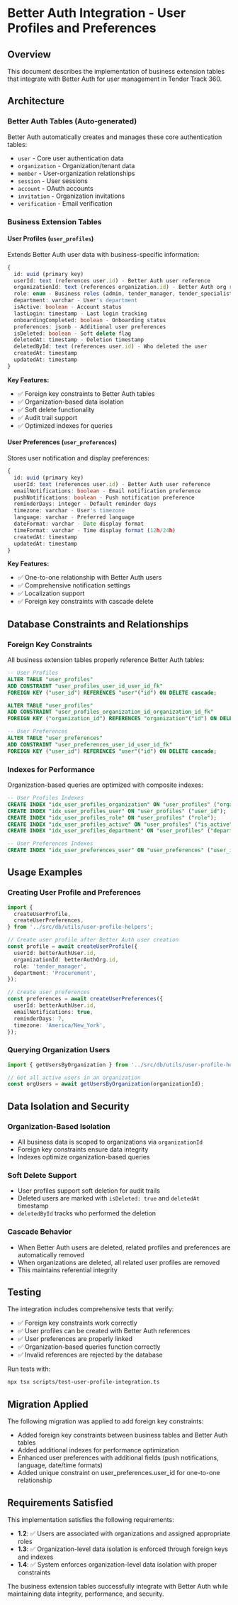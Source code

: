 # Better Auth Integration - User Profiles and Preferences

## Overview

This document describes the implementation of business extension tables that integrate with Better Auth for user management in Tender Track 360.

## Architecture

### Better Auth Tables (Auto-generated)

Better Auth automatically creates and manages these core authentication tables:

- `user` - Core user authentication data
- `organization` - Organization/tenant data
- `member` - User-organization relationships
- `session` - User sessions
- `account` - OAuth accounts
- `invitation` - Organization invitations
- `verification` - Email verification

### Business Extension Tables

#### User Profiles (`user_profiles`)

Extends Better Auth user data with business-specific information:

```typescript
{
  id: uuid (primary key)
  userId: text (references user.id) - Better Auth user reference
  organizationId: text (references organization.id) - Better Auth org reference
  role: enum - Business roles (admin, tender_manager, tender_specialist, viewer)
  department: varchar - User's department
  isActive: boolean - Account status
  lastLogin: timestamp - Last login tracking
  onboardingCompleted: boolean - Onboarding status
  preferences: jsonb - Additional user preferences
  isDeleted: boolean - Soft delete flag
  deletedAt: timestamp - Deletion timestamp
  deletedById: text (references user.id) - Who deleted the user
  createdAt: timestamp
  updatedAt: timestamp
}
```

**Key Features:**

- ✅ Foreign key constraints to Better Auth tables
- ✅ Organization-based data isolation
- ✅ Soft delete functionality
- ✅ Audit trail support
- ✅ Optimized indexes for queries

#### User Preferences (`user_preferences`)

Stores user notification and display preferences:

```typescript
{
  id: uuid (primary key)
  userId: text (references user.id) - Better Auth user reference
  emailNotifications: boolean - Email notification preference
  pushNotifications: boolean - Push notification preference
  reminderDays: integer - Default reminder days
  timezone: varchar - User's timezone
  language: varchar - Preferred language
  dateFormat: varchar - Date display format
  timeFormat: varchar - Time display format (12h/24h)
  createdAt: timestamp
  updatedAt: timestamp
}
```

**Key Features:**

- ✅ One-to-one relationship with Better Auth users
- ✅ Comprehensive notification settings
- ✅ Localization support
- ✅ Foreign key constraints with cascade delete

## Database Constraints and Relationships

### Foreign Key Constraints

All business extension tables properly reference Better Auth tables:

```sql
-- User Profiles
ALTER TABLE "user_profiles"
ADD CONSTRAINT "user_profiles_user_id_user_id_fk"
FOREIGN KEY ("user_id") REFERENCES "user"("id") ON DELETE cascade;

ALTER TABLE "user_profiles"
ADD CONSTRAINT "user_profiles_organization_id_organization_id_fk"
FOREIGN KEY ("organization_id") REFERENCES "organization"("id") ON DELETE cascade;

-- User Preferences
ALTER TABLE "user_preferences"
ADD CONSTRAINT "user_preferences_user_id_user_id_fk"
FOREIGN KEY ("user_id") REFERENCES "user"("id") ON DELETE cascade;
```

### Indexes for Performance

Organization-based queries are optimized with composite indexes:

```sql
-- User Profiles Indexes
CREATE INDEX "idx_user_profiles_organization" ON "user_profiles" ("organization_id");
CREATE INDEX "idx_user_profiles_user" ON "user_profiles" ("user_id");
CREATE INDEX "idx_user_profiles_role" ON "user_profiles" ("role");
CREATE INDEX "idx_user_profiles_active" ON "user_profiles" ("is_active", "organization_id");
CREATE INDEX "idx_user_profiles_department" ON "user_profiles" ("department", "organization_id");

-- User Preferences Indexes
CREATE INDEX "idx_user_preferences_user" ON "user_preferences" ("user_id");
```

## Usage Examples

### Creating User Profile and Preferences

```typescript
import {
  createUserProfile,
  createUserPreferences,
} from '../src/db/utils/user-profile-helpers';

// Create user profile after Better Auth user creation
const profile = await createUserProfile({
  userId: betterAuthUser.id,
  organizationId: betterAuthOrg.id,
  role: 'tender_manager',
  department: 'Procurement',
});

// Create user preferences
const preferences = await createUserPreferences({
  userId: betterAuthUser.id,
  emailNotifications: true,
  reminderDays: 7,
  timezone: 'America/New_York',
});
```

### Querying Organization Users

```typescript
import { getUsersByOrganization } from '../src/db/utils/user-profile-helpers';

// Get all active users in an organization
const orgUsers = await getUsersByOrganization(organizationId);
```

## Data Isolation and Security

### Organization-Based Isolation

- All business data is scoped to organizations via `organizationId`
- Foreign key constraints ensure data integrity
- Indexes optimize organization-based queries

### Soft Delete Support

- User profiles support soft deletion for audit trails
- Deleted users are marked with `isDeleted: true` and `deletedAt` timestamp
- `deletedById` tracks who performed the deletion

### Cascade Behavior

- When Better Auth users are deleted, related profiles and preferences are automatically removed
- When organizations are deleted, all related user profiles are removed
- This maintains referential integrity

## Testing

The integration includes comprehensive tests that verify:

- ✅ Foreign key constraints work correctly
- ✅ User profiles can be created with Better Auth references
- ✅ User preferences are properly linked
- ✅ Organization-based queries function correctly
- ✅ Invalid references are rejected by the database

Run tests with:

```bash
npx tsx scripts/test-user-profile-integration.ts
```

## Migration Applied

The following migration was applied to add foreign key constraints:

- Added foreign key constraints between business tables and Better Auth tables
- Added additional indexes for performance optimization
- Enhanced user preferences with additional fields (push notifications, language, date/time formats)
- Added unique constraint on user_preferences.user_id for one-to-one relationship

## Requirements Satisfied

This implementation satisfies the following requirements:

- **1.2**: ✅ Users are associated with organizations and assigned appropriate roles
- **1.3**: ✅ Organization-level data isolation is enforced through foreign keys and indexes
- **1.4**: ✅ System enforces organization-level data isolation with proper constraints

The business extension tables successfully integrate with Better Auth while maintaining data integrity, performance, and security.
